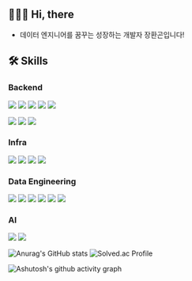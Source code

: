 ## 🧑🏻‍💻 Hi, there
- 데이터 엔지니어를 꿈꾸는 성장하는 개발자 장환곤입니다!

## 🛠️ Skills
### Backend
<p>
  <img src="https://img.shields.io/badge/Spring Boot-6DB33F?style=for-the-badge&logo=Spring Boot&logoColor=white">
  <img src="https://img.shields.io/badge/FastAPI-009688?style=for-the-badge&logo=FastAPI&logoColor=white"/>
  <img src="https://img.shields.io/badge/Flask-000000?style=for-the-badge&logo=Flask&logoColor=white"/>
  <img src="https://img.shields.io/badge/postgresql-4169E1?style=for-the-badge&logo=PostgreSQL&logoColor=white"/>
  <img src="https://img.shields.io/badge/redis-DC382D?style=for-the-badge&logo=Redis&logoColor=white"/>
</p>
<p>
  <img src="https://img.shields.io/badge/Kotlin-7F52FF?style=for-the-badge&logo=Kotlin&logoColor=white">
  <img src="https://img.shields.io/badge/python-3776AB?style=for-the-badge&logo=Python&logoColor=white"> 
  <img src="https://img.shields.io/badge/JAVA-007396?style=for-the-badge&logo=JAVA&logoColor=white">
</p>

### Infra
<p>
  <img src="https://img.shields.io/badge/aws-232F3E?style=for-the-badge&logo=AWS&logoColor=white">
  <img src="https://img.shields.io/badge/terraform-7B42BC?style=for-the-badge&logo=Terraform&logoColor=white">
  <img src="https://img.shields.io/badge/Docker-2496ED?style=for-the-badge&logo=Docker&logoColor=white">
  <img src="https://img.shields.io/badge/google cloud-4285F4?style=for-the-badge&logo=GCP&logoColor=white">
</p>

### Data Engineering
<p>
  <img src="https://img.shields.io/badge/Elasticsearch-005571?style=for-the-badge&logo=Elasticsearch&logoColor=white">
  <img src="https://img.shields.io/badge/Kibana-005571?style=for-the-badge&logo=Kibana&logoColor=white">
  <img src="https://img.shields.io/badge/Apache Spark-E25A1C?style=for-the-badge&logo=apachespark&logoColor=white">
  <img src="https://img.shields.io/badge/Apache Airflow-017CEE?style=for-the-badge&logo=Airflow&logoColor=white">
  <img src="https://img.shields.io/badge/Apache Kafka-231F20?style=for-the-badge&logo=Kafka&logoColor=white">
  <img src="https://img.shields.io/badge/Apache Flink-E6526F?style=for-the-badge&logo=Flink&logoColor=white">
</p>

### AI
<p>
  <img src="https://img.shields.io/badge/Tensorflow-#FF6F00?style=for-the-badge&logo=Tensorflow&logoColor=white">
  <img src="https://img.shields.io/badge/Pytorch-EE4C2C?style=for-the-badge&logo=Pytorch&logoColor=white">
</p>

![Anurag's GitHub stats](https://github-readme-stats.vercel.app/api?username=HwanGonJang&show_icons=true&theme=radical)
![Solved.ac Profile](http://mazassumnida.wtf/api/v2/generate_badge?boj=fdsa200)

 
![Ashutosh's github activity graph](https://github-readme-activity-graph.vercel.app/graph?username=HwanGonJang&theme=react)

